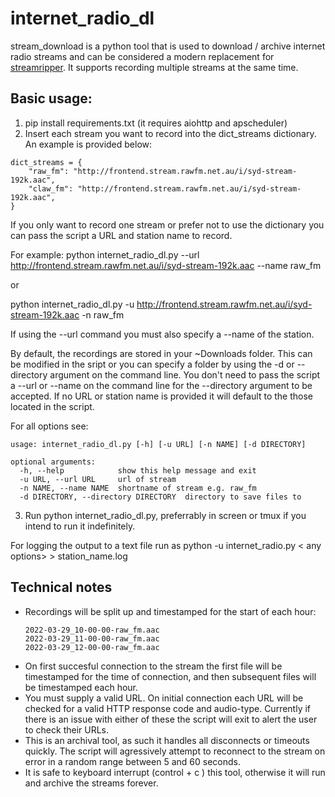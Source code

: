 # internet_radio_dl

stream_download is a python tool that is used to download / archive internet radio streams and can be considered a modern replacement for [streamripper](http://streamripper.sourceforge.net/). It supports recording multiple streams at the same time.

## Basic usage:

1. pip install requirements.txt (it requires aiohttp and apscheduler)
2. Insert each stream you want to record into the dict_streams dictionary. An example is provided below:

```
dict_streams = {
    "raw_fm": "http://frontend.stream.rawfm.net.au/i/syd-stream-192k.aac",
    "claw_fm": "http://frontend.stream.rawfm.net.au/i/syd-stream-192k.aac",
}
```

If you only want to record one stream or prefer not to use the dictionary you can pass the script a URL and station name to record.

For example: python internet_radio_dl.py --url http://frontend.stream.rawfm.net.au/i/syd-stream-192k.aac --name raw_fm

or

python internet_radio_dl.py -u http://frontend.stream.rawfm.net.au/i/syd-stream-192k.aac -n raw_fm

If using the --url command you must also specify a --name of the station.

By default, the recordings are stored in your ~Downloads folder. This can be modified in the sript or you can specify a folder by using the -d or --directory argument on the command line. You don't need to pass the script a --url or --name on the command line for the --directory argument to be accepted. If no URL or station name is provided it will default to the those located in the script.

For all options see:
```
usage: internet_radio_dl.py [-h] [-u URL] [-n NAME] [-d DIRECTORY]

optional arguments:
  -h, --help            show this help message and exit
  -u URL, --url URL     url of stream
  -n NAME, --name NAME  shortname of stream e.g. raw_fm
  -d DIRECTORY, --directory DIRECTORY  directory to save files to
```

3. Run python internet_radio_dl.py, preferrably in screen or tmux if you intend to run it indefinitely.

For logging the output to a text file run as python -u internet_radio.py < any options> > station_name.log 

## Technical notes

* Recordings will be split up and timestamped for the start of each hour:
  ```
  2022-03-29_10-00-00-raw_fm.aac
  2022-03-29_11-00-00-raw_fm.aac
  2022-03-29_12-00-00-raw_fm.aac
  ```
* On first succesful connection to the stream the first file will be timestamped for the time of connection, and then subsequent files will be timestamped each hour.
* You must supply a valid URL. On initial connection each URL will be checked for a valid HTTP response code and audio-type. Currently if there is an issue with either of these the script will exit to alert the user to check their URLs.
* This is an archival tool, as such it handles all disconnects or timeouts quickly. The script will agressively attempt to reconnect to the stream on error in a random range between 5 and 60 seconds.
* It is safe to keyboard interrupt (control + c ) this tool, otherwise it will run and archive the streams forever.